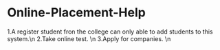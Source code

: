 # Online-Placement-Help

1.A register student fron the college can only able to add students to this system.\n
2.Take online test. \n
3.Apply for companies. \n
